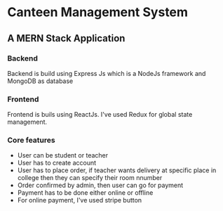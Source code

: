 # Canteen Management System

## A MERN Stack Application
### Backend
Backend is build using Express Js which is a NodeJs framework and MongoDB as database

### Frontend
Frontend is buils using ReactJs. I've used Redux for global state management.

### Core features
* User can be student or teacher
* User has to create account
* User has to place order, if teacher wants delivery at specific place in college then they can specify their room nnumber
* Order confirmed by admin, then user can go for payment
* Payment has to be done either online or offline
* For online payment, I've used stripe button
